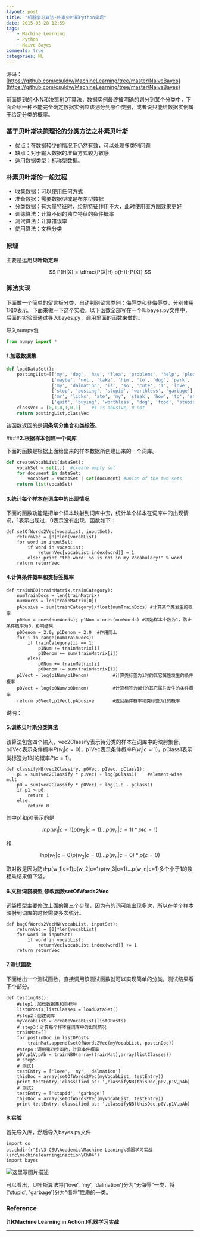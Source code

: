 ```yaml
---
layout: post
title: "机器学习算法-朴素贝叶斯Python实现"
date: 2015-05-28 12:59
tags: 
	- Machine Learning
	- Python
	- Naive Bayes
comments: true
categories: ML
---
```



源码：[https://github.com/csuldw/MachineLearning/tree/master/NaiveBayes](https://github.com/csuldw/MachineLearning/tree/master/NaiveBayes)


前面提到的KNN和决策树DT算法，数据实例最终被明确的划分到某个分类中，下面介绍一种不能完全确定数据实例应该划分到哪个类别，或者说只能给数据实例属于给定分类的概率。

<!-- more -->

### **基于贝叶斯决策理论的分类方法之朴素贝叶斯**

- 优点：在数据较少的情况下仍然有效，可以处理多类别问题
- 缺点：对于输入数据的准备方式较为敏感 
- 适用数据类型：标称型数据。

### **朴素贝叶斯的一般过程**

- 收集数据：可以使用任何方式
- 准备数据：需要数据型或是布尔型数据
- 分类数据：有大量特征时，绘制特征作用不大，此时使用直方图效果更好
- 训练算法：计算不同的独立特征的条件概率
- 测试算法：计算错误率
- 使用算法：文档分类

### **原理**

主要是运用**贝叶斯定理**

$$ P(H|X) = \dfrac{P(X|H) p(H)}{P(X)} $$

### **算法实现**

下面做一个简单的留言板分类，自动判别留言类别：侮辱类和非侮辱类，分别使用1和0表示。下面来做一下这个实验。以下函数全部写在一个叫bayes.py文件中，后面的实验室通过导入bayes.py，调用里面的函数来做的。

导入numpy包

```python
from numpy import *
```

#### **1.加载数据集**

```python
def loadDataSet():
    postingList=[['my', 'dog', 'has', 'flea', 'problems', 'help', 'please'],
                 ['maybe', 'not', 'take', 'him', 'to', 'dog', 'park', 'stupid'],
                 ['my', 'dalmation', 'is', 'so', 'cute', 'I', 'love', 'him'],
                 ['stop', 'posting', 'stupid', 'worthless', 'garbage'],
                 ['mr', 'licks', 'ate', 'my', 'steak', 'how', 'to', 'stop', 'him'],
                 ['quit', 'buying', 'worthless', 'dog', 'food', 'stupid']]
    classVec = [0,1,0,1,0,1]    #1 is abusive, 0 not
    return postingList,classVec      
```

该函数返回的是**词条切分集合**和**类标签**。

####**2.根据样本创建一个词库**

下面的函数是根据上面给出来的样本数据所创建出来的一个词库。

```python
def createVocabList(dataSet):
    vocabSet = set([])  #create empty set
    for document in dataSet:
        vocabSet = vocabSet | set(document) #union of the two sets
    return list(vocabSet)
```

#### **3.统计每个样本在词库中的出现情况**

下面的函数功能是把单个样本映射到词库中去，统计单个样本在词库中的出现情况，1表示出现过，0表示没有出现，函数如下：

```
def setOfWords2Vec(vocabList, inputSet):
    returnVec = [0]*len(vocabList)
    for word in inputSet:
        if word in vocabList:
            returnVec[vocabList.index(word)] = 1
        else: print "the word: %s is not in my Vocabulary!" % word
    return returnVec
```

#### **4.计算条件概率和类标签概率**

```
def trainNB0(trainMatrix,trainCategory):
    numTrainDocs = len(trainMatrix)
    numWords = len(trainMatrix[0])
    pAbusive = sum(trainCategory)/float(numTrainDocs) #计算某个类发生的概率
    p0Num = ones(numWords); p1Num = ones(numWords) #初始样本个数为1，防止条件概率为0，影响结果       
    p0Denom = 2.0; p1Denom = 2.0  #作用同上                      
    for i in range(numTrainDocs):
        if trainCategory[i] == 1:
            p1Num += trainMatrix[i]
            p1Denom += sum(trainMatrix[i])
        else:
            p0Num += trainMatrix[i]
            p0Denom += sum(trainMatrix[i])
    p1Vect = log(p1Num/p1Denom)         #计算类标签为1时的其它属性发生的条件概率
    p0Vect = log(p0Num/p0Denom)         #计算标签为0时的其它属性发生的条件概率
    return p0Vect,p1Vect,pAbusive       #返回条件概率和类标签为1的概率
```

说明：

#### **5.训练贝叶斯分类算法**

该算法包含四个输入，vec2Classify表示待分类的样本在词库中的映射集合，p0Vec表示条件概率$P(w_i|c=0)$，p1Vec表示条件概率$P(w_i|c=1)$，pClass1表示类标签为1时的概率$P(c=1)$。

```
def classifyNB(vec2Classify, p0Vec, p1Vec, pClass1):
    p1 = sum(vec2Classify * p1Vec) + log(pClass1)    #element-wise mult
    p0 = sum(vec2Classify * p0Vec) + log(1.0 - pClass1)
    if p1 > p0:
        return 1
    else: 
        return 0
```

其中p1和p0表示的是

$$lnp(w_1|c=1)p(w_2|c=1)...p(w_n|c=1)*p(c=1)$$

和

$$lnp(w_1|c=0)p(w_2|c=0)...p(w_n|c=0)*p(c=0)$$

取对数是因为防止p(w_1|c=1)p(w_2|c=1)p(w_3|c=1)...p(w_n|c=1)多个小于1的数相乘结果值下溢。

#### **6.文档词袋模型,修改函数setOfWords2Vec**

词袋模型主要修改上面的第三个步骤，因为有的词可能出现多次，所以在单个样本映射到词库的时候需要多次统计。

```
def bagOfWords2VecMN(vocabList, inputSet):
    returnVec = [0]*len(vocabList)
    for word in inputSet:
        if word in vocabList:
            returnVec[vocabList.index(word)] += 1
    return returnVec
```


#### **7.测试函数**

下面给出一个测试函数，直接调用该测试函数就可以实现简单的分类，测试结果看下个部分。

```
def testingNB():
	#step1：加载数据集和类标号
    listOPosts,listClasses = loadDataSet()
    #step2：创建词库
    myVocabList = createVocabList(listOPosts)
    # step3：计算每个样本在词库中的出现情况
    trainMat=[]
    for postinDoc in listOPosts:
        trainMat.append(setOfWords2Vec(myVocabList, postinDoc))
    #step4：调用第四步函数，计算条件概率
    p0V,p1V,pAb = trainNB0(array(trainMat),array(listClasses))
    # step5
    # 测试1 
    testEntry = ['love', 'my', 'dalmation']
    thisDoc = array(setOfWords2Vec(myVocabList, testEntry))
    print testEntry,'classified as: ',classifyNB(thisDoc,p0V,p1V,pAb)
    # 测试2
    testEntry = ['stupid', 'garbage']
    thisDoc = array(setOfWords2Vec(myVocabList, testEntry))
    print testEntry,'classified as: ',classifyNB(thisDoc,p0V,p1V,pAb)
```

#### **8.实验**

首先导入库，然后导入bayes.py文件

```
import os
os.chdir(r"E:\3-CSU\Academic\Machine Leaning\机器学习实战\src\machinelearninginaction\Ch04")
import bayes
```

![这里写图片描述](http://img.blog.csdn.net/20150528122404620)

可以看出，贝叶斯算法将['love', 'my', 'dalmation']分为“无侮辱”一类，将['stupid', 'garbage']分为“侮辱”性质的一类。



### **Reference**

**[1]《Machine Learning in Action 》机器学习实战**



------

